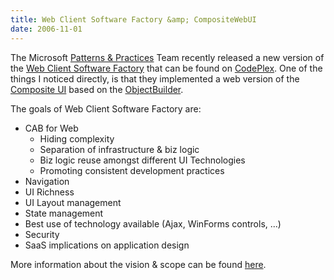 ```yaml
---
title: Web Client Software Factory &amp; CompositeWebUI
date: 2006-11-01
---
```


The Microsoft [Patterns & Practices](http://msdn.microsoft.com/practices/) Team recently released a new version of the [Web Client Software Factory](http://www.codeplex.com/Wiki/View.aspx?ProjectName=websf) that can be found on [CodePlex](http://www.codeplex.com/). One of the things I noticed directly, is that they implemented a web version of the [Composite UI](http://www.gotdotnet.com/codegallery/codegallery.aspx?id=22f72167-af95-44ce-a6ca-f2eafbf2653c) based on the [ObjectBuilder](http://www.codeplex.com/Wiki/View.aspx?ProjectName=ObjectBuilder).

The goals of Web Client Software Factory are:

- CAB for Web
    - Hiding complexity
    - Separation of infrastructure & biz logic
    - Biz logic reuse amongst different UI Technologies
    - Promoting consistent development practices
- Navigation
- UI Richness
- UI Layout management
- State management
- Best use of technology available (Ajax, WinForms controls, ...)
- Security
- SaaS implications on application design

More information about the vision & scope can be found [here](http://www.codeplex.com/Project/FileDownload.aspx?ProjectName=websf&DownloadId=2266).
